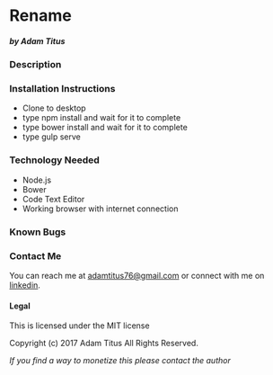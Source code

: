 # Rename
##### by Adam Titus

### Description


### Installation Instructions
* Clone to desktop
* type npm install and wait for it to complete
* type bower install and wait for it to complete
* type gulp serve

### Technology Needed
* Node.js
* Bower
* Code Text Editor
* Working browser with internet connection

### Known Bugs


### Contact Me
You can reach me at adamtitus76@gmail.com or connect with me on [linkedin](www.linkedin.com/in/adam-titus-06740b149).
#### Legal
This is licensed under the MIT license

Copyright (c) 2017 Adam Titus All Rights Reserved.

_If you find a way to monetize this please contact the author_
